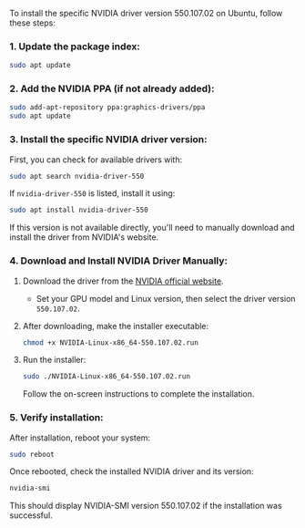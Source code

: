 To install the specific NVIDIA driver version 550.107.02 on Ubuntu, follow these steps:

### 1. **Update the package index:**
```bash
sudo apt update
```

### 2. **Add the NVIDIA PPA (if not already added):**
```bash
sudo add-apt-repository ppa:graphics-drivers/ppa
sudo apt update
```

### 3. **Install the specific NVIDIA driver version:**
First, you can check for available drivers with:
```bash
sudo apt search nvidia-driver-550
```

If `nvidia-driver-550` is listed, install it using:
```bash
sudo apt install nvidia-driver-550
```

If this version is not available directly, you'll need to manually download and install the driver from NVIDIA's website.

### 4. **Download and Install NVIDIA Driver Manually:**

1. Download the driver from the [NVIDIA official website](https://www.nvidia.com/Download/index.aspx?lang=en-us).

   - Set your GPU model and Linux version, then select the driver version `550.107.02`.

2. After downloading, make the installer executable:
   ```bash
   chmod +x NVIDIA-Linux-x86_64-550.107.02.run
   ```

3. Run the installer:
   ```bash
   sudo ./NVIDIA-Linux-x86_64-550.107.02.run
   ```

   Follow the on-screen instructions to complete the installation.

### 5. **Verify installation:**
After installation, reboot your system:
```bash
sudo reboot
```

Once rebooted, check the installed NVIDIA driver and its version:
```bash
nvidia-smi
```

This should display NVIDIA-SMI version 550.107.02 if the installation was successful.